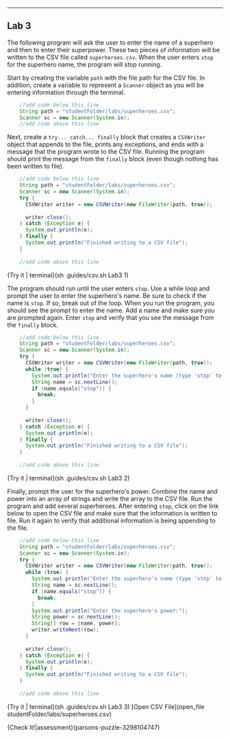 ----------

## Lab 3

The following program will ask the user to enter the name of a superhero and then to enter their superpower. These two pieces of information will be written to the CSV file called `superheroes.csv`. When the user enters `stop` for the superhero name, the program will stop running.

Start by creating the variable `path` with the file path for the CSV file. In addition, create a variable to represent a `Scanner` object as you will be entering information through the terminal.

```java   
    //add code below this line
    String path = "studentFolder/labs/superheroes.csv";
    Scanner sc = new Scanner(System.in);
    //add code above this line 
```

Next, create a `try... catch... finally` block that creates a `CSVWriter` object that appends to the file, prints any exceptions, and ends with a message that the program wrote to the CSV file. Running the program should print the message from the `finally` block (even though nothing has been written to file).

```java   
    //add code below this line
    String path = "studentFolder/labs/superheroes.csv";
    Scanner sc = new Scanner(System.in);
    try {
      CSVWriter writer = new CSVWriter(new FileWriter(path, true));
      
      writer.close();
    } catch (Exception e) {
      System.out.println(e);
    } finally {
      System.out.println("Finished writing to a CSV file");
    }
    
    //add code above this line 
```

{Try it | terminal}(sh .guides/csv.sh Lab3 1)

The program should run until the user enters `stop`. Use a while loop and prompt the user to enter the superhero's name. Be sure to check if the name is `stop`. If so, break out of the loop. When you run the program, you should see the prompt to enter the name. Add a name and make sure you are prompted again. Enter `stop` and verify that you see the message from the `finally` block.

```java
    //add code below this line
    String path = "studentFolder/labs/superheroes.csv";
    Scanner sc = new Scanner(System.in);
    try {
      CSVWriter writer = new CSVWriter(new FileWriter(path, true));
      while (true) {
        System.out.println("Enter the superhero's name (type 'stop' to quit):");
        String name = sc.nextLine();
        if (name.equals("stop")) {
          break;
        }
      }
      
      writer.close();
    } catch (Exception e) {
      System.out.println(e);
    } finally {
      System.out.println("Finished writing to a CSV file");
    }
    
    //add code above this line 
```

{Try it | terminal}(sh .guides/csv.sh Lab3 2)

Finally, prompt the user for the superhero's power. Combine the name and power into an array of strings and write the array to the CSV file. Run the program and add several superheroes. After entering `stop`, click on the link below to open the CSV file and make sure that the information is written to file. Run it again to verify that additional information is being appending to the file.

```java   
    //add code below this line
    String path = "studentFolder/labs/superheroes.csv";
    Scanner sc = new Scanner(System.in);
    try {
      CSVWriter writer = new CSVWriter(new FileWriter(path, true));
      while (true) {
        System.out.println("Enter the superhero's name (type 'stop' to quit):");
        String name = sc.nextLine();
        if (name.equals("stop")) {
          break;
        }
        System.out.println("Enter the superhero's power:");
        String power = sc.nextLine();
        String[] row = {name, power};
        writer.writeNext(row);
      }
      
      writer.close();
    } catch (Exception e) {
      System.out.println(e);
    } finally {
      System.out.println("Finished writing to a CSV file");
    }
    
    //add code above this line 
```

{Try it | terminal}(sh .guides/csv.sh Lab3 3)
[Open CSV File](open_file studentFolder/labs/superheroes.csv)

{Check It!|assessment}(parsons-puzzle-3298104747)
